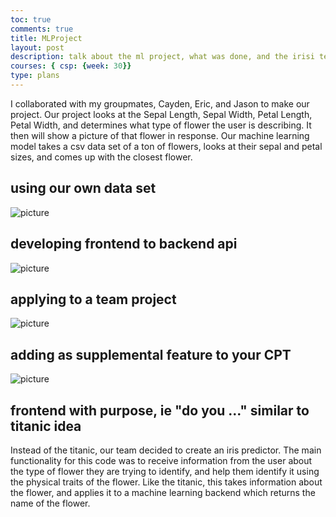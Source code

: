 ```yaml
---
toc: true
comments: true
title: MLProject 
layout: post
description: talk about the ml project, what was done, and the irisi testing feature instead of titanic. 
courses: { csp: {week: 30}}
type: plans
---
```


I collaborated with my groupmates, Cayden, Eric, and Jason to make our project. Our project looks at the Sepal Length, Sepal Width, Petal Length, Petal Width, and determines what type of flower the user is describing. It then will show a picture of that flower in response. Our machine learning model takes a csv data set of a ton of flowers, looks at their sepal and petal sizes, and comes up with the closest flower. 


## using our own data set
![picture](https://i.ibb.co/WnqqBGr/image.png)

## developing frontend to backend api
![picture](https://i.ibb.co/t46NVgc/image.png)

## applying to a team project
![picture](https://i.ibb.co/1q8NB3v/image.png)

## adding as supplemental feature to your CPT
![picture](https://i.ibb.co/71RhTZ9/image.png)

## frontend with purpose, ie "do you ..." similar to titanic idea
Instead of the titanic, our team decided to create an iris predictor. The main functionality for this code was to receive information from the user about the type of flower they are trying to identify, and help them identify it using the physical traits of the flower. Like the titanic, this takes information about the flower, and applies it to a machine learning backend which returns the name of the flower. 


